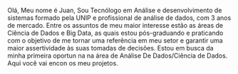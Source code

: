 Olá, Meu nome é Juan,
Sou Tecnólogo em Análise e desenvolvimento de sistemas formado pela UNIP e profissional de análise de dados, com 3 anos de mercado.
Entre os assuntos de meu maior interesse estão as áreas de Ciência de Dados e Big Data, as quais estou pós-graduando e praticando com o objetivo de me tornar uma referência em meu setor e garantir uma maior assertividade às suas tomadas de decisões.
Estou em busca da minha primeira oportun na  na área de  Análise De Dados/Ciência de Dados.
Aqui você vai encon  os  meu projetos.
